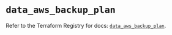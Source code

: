 # `data_aws_backup_plan`

Refer to the Terraform Registry for docs: [`data_aws_backup_plan`](https://registry.terraform.io/providers/hashicorp/aws/6.9.0/docs/data-sources/backup_plan).
